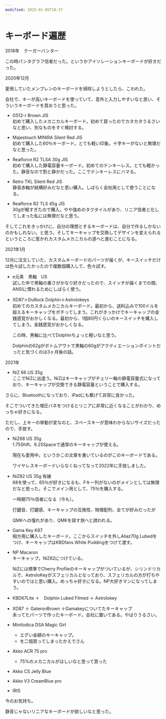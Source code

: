 ```yaml
---
modified: 2025-01-05T18:37
---
```

# キーボード遍歴

2018年　クーガーバンター

この時パンタグラフ信者だった。というかアイソレーションキーボードが好きだった。

2020年12月

愛用していたメンブレンのキーボードを掃除しようとしたら、こわれた。

会社で、キーが高いキーボードを使っていて、意外と入力しやすいなと思い、そういうキーボードを買おうと思った。

- G512-r Brown JIS  
    初めて購入したメカニカルキーボード。初めて買ったのでカタカタうるさいなと思い、別なものをすぐ検討する。  
    
- Majestouch MINIRA Silent Red JIS  
    初めて購入した60％キーボード。とても軽い印象。十字キーがないと無理だなと思った。  
    
- Realforce R2 TLSA 30g JIS  
    初めて購入した静電容量キーボード。初めてのテンキーレス。とても軽かった。静音なので割と静かだった。ここでテンキーレスにハマる。  
    
- Retro TKL Silent Red JIS  
    静音赤軸が結構好みだなと思い購入。しばらく会社用として使うことになる。  
    
- Realforce R2 TLS 45g JIS  
    30gが軽すぎたので購入。やや強めのタクタイルがあり、リニア信者と化してしまった私には無理だなと思う。  
    

そしてこれをきっかけに、自分の理想とするキーボードは、自分で作るしかないのかもしれない。と思う。そしてキーキャップを交換してデザインを変えられるというところに惹かれカスタムメカニカルの道へと進むことになる。

2021年1月

12月に注文していた、カスタムキーボードのパーツが届くが、キースイッチだけは色々試したかったので複数個購入して、色々試す。

- e元素　黒軸　US  
    試した中で黒軸の重さがかなり好きだったので、スイッチが届くまでの間、ANSIに慣れるためにしばらく使う。  
    
- XD87＋DuRock Dolphin＋Astrolokeys  
    初めてのカスタムメカニカルキーボード。最初から、送料込みで100ドルを超えるキーキャップをポチってしまう。これがきっかけでキーキャップの金銭感覚がおかしくなる。最初から、1個80円くらいのキースイッチを購入してしまう。金銭感覚がおかしくなる。  
    
    この時、黒軸に比べてDolphinちょっと軽いなと思う。
    
    Dolphinの62gがボトムアウトで黒軸の60gがアクティエーションポイントだったと気づくのは3ヶ月後の話。
    

2021年

- NiZ 66 US 35g  
ここでNiZに出逢う。NiZはキーキャップがチェリー軸の静電容量式になっており、キーキャップが交換できる静電容量ということで購入する。  

さらに、Bluetoothになっており、iPadにも繋げて非常に良かった。

そこでついてきた増圧バネをつけるとリニアに非常に近くなることがわかり、めっちゃ好きになる。

ただし、上キーの挙動が変なのと、スペースキーが意味わからないサイズだったので、手放す。

- NiZ68 US 35g  
    1.75Shift、6.25Spaceで通常のキーキャップが使える。  
    
    現在も愛用中。というかこの文章を書いているのがこのキーボードである。
    
    ワイヤレスキーボードいらなくねってなって2022年に手放しました。
    
- NiZ82 US 35g 有線  
    68を使って、65％が好きになるも、Fキー列がないのがメインとしては無理だなと思った。そこでメイン用として、75％を購入する。  
    
    一時期75％信者になる（今も）。
    
    打鍵音、打鍵感、キーキャップの互換性、物理配列、全てが好みだったが
    
    QMKへの憧れがあり、QMKを探す旅へと誘われる。
    
- Gama Key K87  
    相方用に購入したキーボード。ここからスイッチを外しAliaz70g Lubedをつけ、キーキャップはKBDfans White Puddingをつけて渡す。  
    
- NP Macaron  
    キーキャップ。NiZ82につけている。  
    
    NiZには標準でCherry Profileのキーキャップがついているが、シリンドリカルで、AstroloKeyがスフェリカルとなっており、スフェリカルの方が打ちやすいのではと思い購入。めっちゃ好きになる。NP大好きマンになってしまう。
    
- KBD67Lite ＋　Dolphin Lubed Filmed ＋ Astrolokey
- XD87 ＋ GateronBrown ＋Gamakeyについてたキーキャップ  
    余ってたパーツで作ったキーボード。会社に置いてある。やはりうるさい。  
    
- Mintlodica DSA Magic Girl
    - エグい金額のキーキャップ。
    - を二個買ってしまったかえでさん
- Akko ACR 75 pro
    - 75%のメカニカルがほしいなと思って買った
- Akko CS Jelly Blue
- Akko V3 CreamBlue pro

- IRIS

今のお気持ち。

静音じゃないリニアなキーボードが欲しいなと思った。